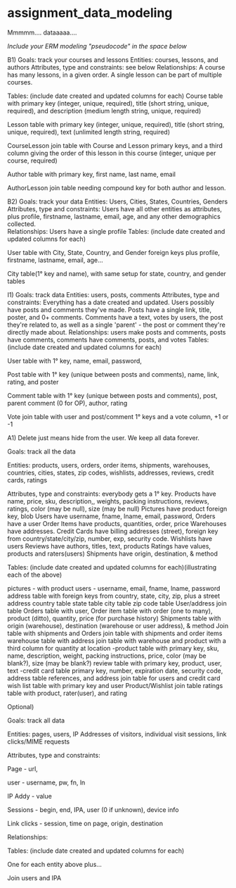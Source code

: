 # assignment_data_modeling
Mmmmm.... dataaaaa....

*Include your ERM modeling "pseudocode" in the space below*


B1)
Goals: track your courses and lessons
Entities: courses, lessons, and authors
Attributes, type and constraints: see below
Relationships: A course has many lessons, in a given order.  A single lesson can be part of multiple courses.

Tables: (include date created and updated columns for each)
Course table with primary key (integer, unique, required), title (short string, unique, required), and description (medium length string, unique, required)

Lesson table with primary key (integer, unique, required), title (short string, unique, required),  text (unlimited length string, required)

CourseLesson join table with Course and Lesson primary keys, and a third column giving the order of this lesson in this course (integer, unique per course, required)

Author table with primary key, first name, last name, email

AuthorLesson join table needing compound key for both author and lesson. 

B2)
Goals: track your data
Entities: Users, Cities, States, Countries, Genders
Attributes, type and constraints: Users have all other entities as attributes, plus profile, firstname, lastname, email, age, and any other demographics collected.  
Relationships: Users have a single profile
Tables: (include date created and updated columns for each)

User table with City, State, Country, and Gender foreign keys plus profile, firstname, lastname, email, age...

City table(1° key and name), with same setup for state, country, and gender tables

I1)
Goals: track data
Entities: users, posts, comments
Attributes, type and constraints: Everything has a date created and updated. Users possibly have posts and comments they've made.  Posts have a single link, title, poster, and 0+ comments.  Comments have a text, votes by users, the post they're related to, as well as a single 'parent' - the post or comment they're directly made about.
Relationships: users make posts and comments, posts have comments, comments have comments, posts, and votes
Tables: (include date created and updated columns for each)

User table with 1° key, name, email, password,

Post table with 1° key (unique between posts and comments), name, link, rating, and poster

Comment table with 1° key (unique between posts and comments), post, parent comment (0 for OP), author, rating

Vote join table with user and post/comment 1° keys and a vote column, +1 or -1

A1) Delete just means hide from the user.  We keep all data forever.

Goals: track all the data

Entities: products, users, orders, order items, shipments, warehouses, countries, cities, states, zip codes, wishlists, addresses, reviews, credit cards, ratings

Attributes, type and constraints: everybody gets a 1° key.
Products have name, price, sku, description,, weights, packing instructions, reviews, ratings, color (may be null), size (may be null)
Pictures have product foreign key, blob
Users have username, fname, lname, email, password,
Orders have a user
Order Items have products, quantities, order, price
Warehouses have addresses.
Credit Cards have billing addresses (street), foreign key from country/state/city/zip, number, exp, security code.
Wishlists have users 
Reviews have authors, titles, text, products
Ratings have values, products and raters(users)
Shipments have origin, destination, & method

Tables: (include date created and updated columns for each)(illustrating each of the above)

pictures - with product
users - username, email, fname, lname, password
address table with foreign keys from country, state, city, zip, plus a street address
country table
state table
city table
zip code table
User/address join table
Orders table with user,
Order item table with order (one to many), product (ditto), quantity, price (for purchase history)
Shipments table with origin (warehouse), destination (warehouse or user address), & method
Join table with shipments and Orders
join table with shipments and order items
warehouse table with address
join table with warehouse and product with a third column for quantity at location
-product table with primary key, sku, name, description, weight, packing instructions, price, color (may be blank?), size (may be blank?)
review table with primary key, product, user, text
-credit card table primary key, number, expiration date, security code, address table references, and address
join table for users and credit card
wish list table with primary key and user
Product/Wishlist join table
ratings table with product, rater(user), and rating


Optional)

Goals: track all data

Entities: pages, users, IP Addresses of visitors, individual visit sessions, link clicks/MIME requests

Attributes, type and constraints:

Page - url, 

user - username, pw, fn, ln

IP Addy - value

Sessions - begin, end, IPA, user (0 if unknown), device info

Link clicks - session, time on page, origin, destination

Relationships:

Tables: (include date created and updated columns for each)

One for each entity above plus...

Join users and IPA

